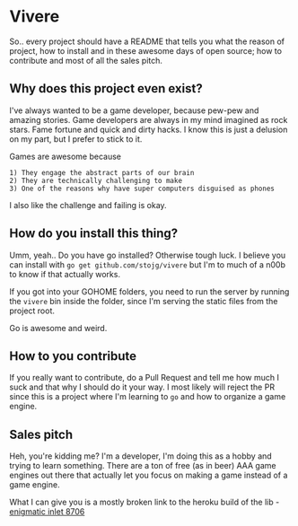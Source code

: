 # Vivere

So.. every project should have a README that tells you what the reason of project, how to
install and in these awesome days of open source; how to contribute and most of all the sales pitch.

## Why does this project even exist?

I've always wanted to be a game developer, because pew-pew and amazing stories. Game developers are
always in my mind imagined as rock stars. Fame fortune and quick and dirty hacks. I know this is
just a delusion on my part, but I prefer to stick to it.

Games are awesome because

    1) They engage the abstract parts of our brain
    2) They are technically challenging to make
    3) One of the reasons why have super computers disguised as phones

I also like the challenge and failing is okay.

## How do you install this thing?

Umm, yeah.. Do you have go installed? Otherwise tough luck. I believe you can install with
`go get github.com/stojg/vivere` but I'm to much of a n00b to know if that actually works.

 If you got into your GOHOME folders, you need to run the server by running the `vivere` bin
 inside the folder, since I'm serving the static files from the project root.

 Go is awesome and weird.

 ## How to you contribute

 If you really want to contribute, do a Pull Request and tell me how much
 I suck and that why I should do it your way. I most likely will reject the PR since this
 is a project where I'm learning to `go` and how to organize a game engine.

  ## Sales pitch

 Heh, you're kidding me? I'm a developer, I'm doing this as a hobby and trying to learn something.
 There are a ton of free (as in beer) AAA game engines out there that actually let you focus on making a game instead
 of a game engine.

What I can give you is a mostly broken link to the heroku build of the lib - [enigmatic inlet 8706](enigmatic-inlet-8706.herokuapp.com)



